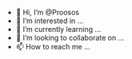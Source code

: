 - 👋 Hi, I’m @Proosos
- 👀 I’m interested in ...
- 🌱 I’m currently learning ...
- 💞️ I’m looking to collaborate on ...
- 📫 How to reach me ...

<!---
Proosos/Proosos is a ✨ special ✨ repository because its `README.md` (this file) appears on your GitHub profile.
You can click the Preview link to take a look at your changes.
--->
